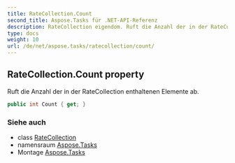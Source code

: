 ```yaml
---
title: RateCollection.Count
second_title: Aspose.Tasks für .NET-API-Referenz
description: RateCollection eigendom. Ruft die Anzahl der in der RateCollection enthaltenen Elemente ab.
type: docs
weight: 10
url: /de/net/aspose.tasks/ratecollection/count/
---
```

## RateCollection.Count property

Ruft die Anzahl der in der RateCollection enthaltenen Elemente ab.

```csharp
public int Count { get; }
```

### Siehe auch

* class [RateCollection](../)
* namensraum [Aspose.Tasks](../../ratecollection/)
* Montage [Aspose.Tasks](../../../)


